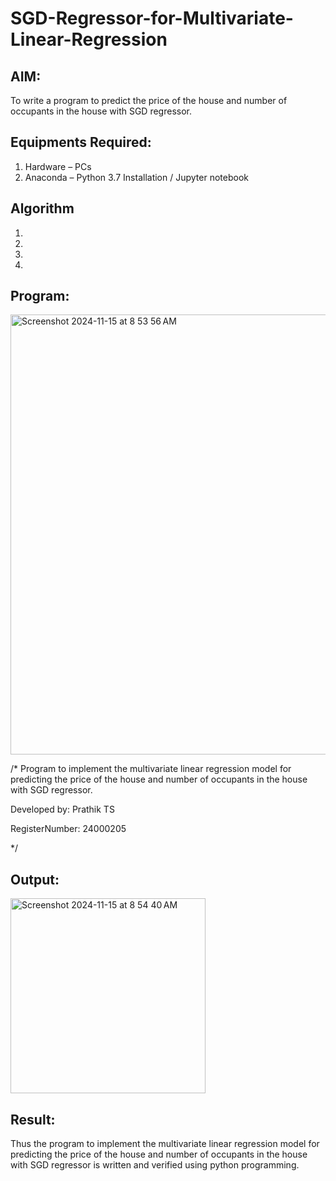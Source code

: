 # SGD-Regressor-for-Multivariate-Linear-Regression

## AIM:
To write a program to predict the price of the house and number of occupants in the house with SGD regressor.

## Equipments Required:
1. Hardware – PCs
2. Anaconda – Python 3.7 Installation / Jupyter notebook

## Algorithm
1. 
2. 
3. 
4. 

## Program:
<img width="704" alt="Screenshot 2024-11-15 at 8 53 56 AM" src="https://github.com/user-attachments/assets/08ae2118-c010-4dfa-b82f-50f10a1aad9c">



/*
Program to implement the multivariate linear regression model for predicting the price of the house and number of occupants in the house with SGD regressor.

Developed by: Prathik TS

RegisterNumber:  24000205

*/


## Output:
<img width="312" alt="Screenshot 2024-11-15 at 8 54 40 AM" src="https://github.com/user-attachments/assets/90994a26-ed33-4650-8432-bd4cec0b58a5">


## Result:
Thus the program to implement the multivariate linear regression model for predicting the price of the house and number of occupants in the house with SGD regressor is written and verified using python programming.

